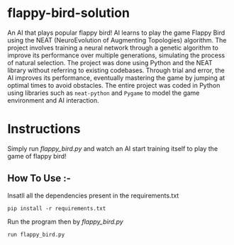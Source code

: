 # flappy-bird-solution
An AI that plays popular flappy bird! AI learns to play the game Flappy Bird using the NEAT (NeuroEvolution of Augmenting Topologies) algorithm. The project involves training a neural network through a genetic algorithm to improve its performance over multiple generations, simulating the process of natural selection. The project was done using Python and the NEAT library without referring to existing codebases. Through trial and error, the AI improves its performance, eventually mastering the game by jumping at optimal times to avoid obstacles. The entire project was coded in Python using libraries such as ```neat-python``` and ```Pygame``` to model the game environment and AI interaction.

# Instructions
Simply run *flappy_bird.py* and watch an AI start training itself to play the game of flappy bird!

## How To Use :-
Insatll all the dependencies present in the requirements.txt

``` pip install -r requirements.txt  ```

Run the program then by *flappy_bird.py*

``` run flappy_bird.py  ```
